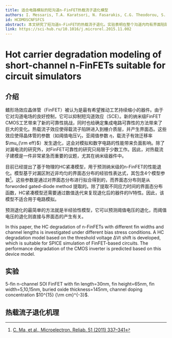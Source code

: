 ```yaml
---
title: 适合电路模拟的短沟道n-FinFET热载流子退化模型
authors: I. Messaris, T.A. Karatsori, N. Fasarakis, C.G. Theodorou, S. Nikolaidis, G. Ghibaudo, C.A. Dimitriadis
id: HCDMOSCNFSFCS
abstract: 本文研究了短沟道n-FinFET的热载流子退化。实验表明在整个沟道内均有界面陷阱产生，并在靠近漏区有加强，这是退化产生的主要机理。本文展示了热载流子退化随应力时间、沟道长度、鳍宽和偏置电压的关系，并提出了热载流子退化的紧凑模型。模型良好的准确度使其适用于集成到电路模拟工具中。用HSPICE模拟了热载流子对CMOS反相器的影响。
link: https://sci-hub.ru/10.1016/j.microrel.2015.11.002
---
```



# Hot carrier degradation modeling of short-channel n-FinFETs suitable for circuit simulators

## 介绍

鳍形场效应晶体管（FinFET）被认为是最有希望推动工艺持续缩小的器件。由于它对沟道电场的良好控制，它可以抑制短沟道效应（SCE）。新的纳米级FinFET CMOS工艺带来了新的可靠性挑战，同时也给确定集成电路可靠性的方法带来了巨大的变化。热载流子效应使得载流子陷阱进入到栅介质层，并产生界面态。这些效应使得晶体管的参数（如阈值电压$V_t$，亚阈值参数 $\eta$，载流子有效迁移率 $\mu_{\rm eff}$）发生退化，这会对模拟和数字电路的性能带来负面影响。除了对漏电流的研究外，对FinFET可靠性的研究只局限于少数工作。因此，对热载流子建模是一件非常紧急而重要的议题，尤其在纳米级器件中。

目前已经提出了基于物理的HC紧凑模型，用于预测纳米级的n-FinFET的性能退化。模型基于对漏区附近非均匀的界面态分布的经验性表达式，其包含4个模型参数[^5]。这些参数是通过对界面态分布进行拟合得到的，而界面态分布则是从 forworded gated-diode method 提取的。除了提取不同应力时间的界面态分布函数，HC紧凑模型还需要通过数值迭代来复现退化后的器件的IV特性。因此，该模型不适合用于电路模拟。

预测退化的最简单的方法就是半经验性模型，它可以预测阈值电压的退化，而阈值电压的退化则直接与界面态的产生有关。

In this paper, the HC degradation of n-FinFETs with different fin widths and channel lengths is investigated under different bias stress conditions. A HC degradation model based on the threshold voltage ΔVt shift is developed, which is suitable for SPICE simulation of FinFET-based circuits. The performance degradation of the CMOS inverter is predicted based on this device model.

## 实验

5-fin n-channel SOI FinFET with fin length=30nm, fin height=65nm, fin width=5,10,15nm, buried oxide thickness=145nm, channel doping concentration $10^{15} {\rm cm}^{-3}$.

## 热载流子退化机理



[^5]: [C. Ma, et al., Microelectron. Reliab. 51 (2011) 337–341](https://sci-hub.ru/https://www.sciencedirect.com/science/article/pii/S0026271410004890)
